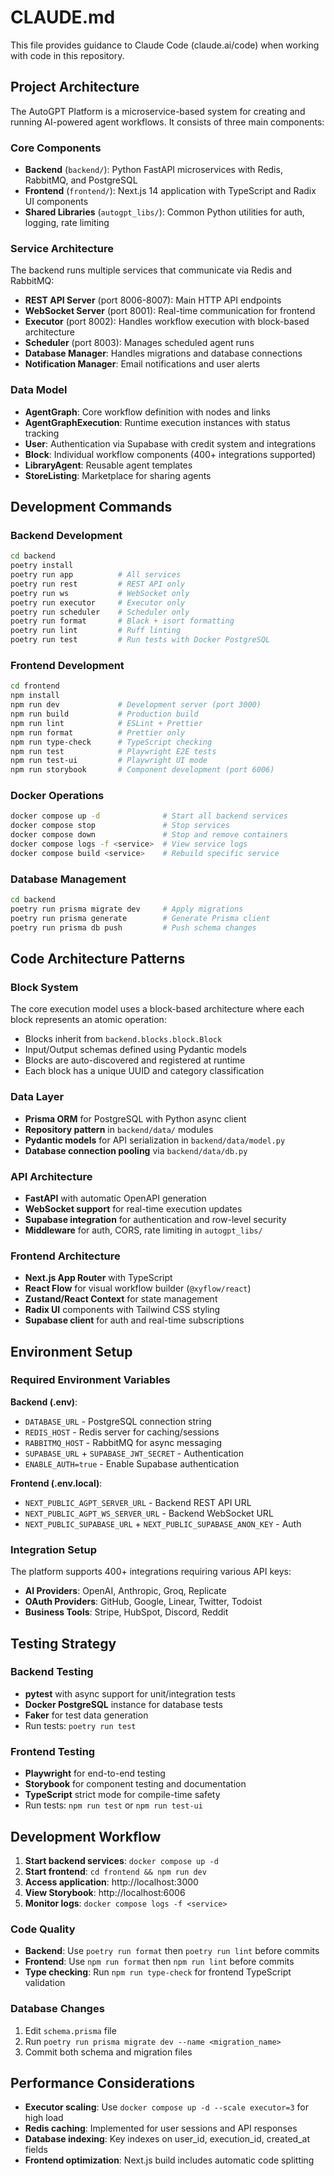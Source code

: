 # CLAUDE.md

This file provides guidance to Claude Code (claude.ai/code) when working with code in this repository.

## Project Architecture

The AutoGPT Platform is a microservice-based system for creating and running AI-powered agent workflows. It consists of three main components:

### Core Components

- **Backend** (`backend/`): Python FastAPI microservices with Redis, RabbitMQ, and PostgreSQL
- **Frontend** (`frontend/`): Next.js 14 application with TypeScript and Radix UI components  
- **Shared Libraries** (`autogpt_libs/`): Common Python utilities for auth, logging, rate limiting

### Service Architecture

The backend runs multiple services that communicate via Redis and RabbitMQ:

- **REST API Server** (port 8006-8007): Main HTTP API endpoints
- **WebSocket Server** (port 8001): Real-time communication for frontend
- **Executor** (port 8002): Handles workflow execution with block-based architecture
- **Scheduler** (port 8003): Manages scheduled agent runs
- **Database Manager**: Handles migrations and database connections
- **Notification Manager**: Email notifications and user alerts

### Data Model

- **AgentGraph**: Core workflow definition with nodes and links
- **AgentGraphExecution**: Runtime execution instances with status tracking
- **User**: Authentication via Supabase with credit system and integrations
- **Block**: Individual workflow components (400+ integrations supported)
- **LibraryAgent**: Reusable agent templates
- **StoreListing**: Marketplace for sharing agents

## Development Commands

### Backend Development
```bash
cd backend
poetry install
poetry run app          # All services
poetry run rest         # REST API only
poetry run ws           # WebSocket only
poetry run executor     # Executor only
poetry run scheduler    # Scheduler only
poetry run format       # Black + isort formatting
poetry run lint         # Ruff linting
poetry run test         # Run tests with Docker PostgreSQL
```

### Frontend Development
```bash
cd frontend
npm install
npm run dev             # Development server (port 3000)
npm run build           # Production build
npm run lint            # ESLint + Prettier
npm run format          # Prettier only
npm run type-check      # TypeScript checking
npm run test            # Playwright E2E tests
npm run test-ui         # Playwright UI mode
npm run storybook       # Component development (port 6006)
```

### Docker Operations
```bash
docker compose up -d              # Start all backend services
docker compose stop               # Stop services
docker compose down               # Stop and remove containers
docker compose logs -f <service>  # View service logs
docker compose build <service>    # Rebuild specific service
```

### Database Management
```bash
cd backend
poetry run prisma migrate dev     # Apply migrations
poetry run prisma generate        # Generate Prisma client
poetry run prisma db push         # Push schema changes
```

## Code Architecture Patterns

### Block System
The core execution model uses a block-based architecture where each block represents an atomic operation:

- Blocks inherit from `backend.blocks.block.Block`
- Input/Output schemas defined using Pydantic models
- Blocks are auto-discovered and registered at runtime
- Each block has a unique UUID and category classification

### Data Layer
- **Prisma ORM** for PostgreSQL with Python async client
- **Repository pattern** in `backend/data/` modules
- **Pydantic models** for API serialization in `backend/data/model.py`
- **Database connection pooling** via `backend/data/db.py`

### API Architecture
- **FastAPI** with automatic OpenAPI generation
- **WebSocket support** for real-time execution updates
- **Supabase integration** for authentication and row-level security
- **Middleware** for auth, CORS, rate limiting in `autogpt_libs/`

### Frontend Architecture
- **Next.js App Router** with TypeScript
- **React Flow** for visual workflow builder (`@xyflow/react`)
- **Zustand/React Context** for state management
- **Radix UI** components with Tailwind CSS styling
- **Supabase client** for auth and real-time subscriptions

## Environment Setup

### Required Environment Variables

**Backend (.env)**:
- `DATABASE_URL` - PostgreSQL connection string
- `REDIS_HOST` - Redis server for caching/sessions
- `RABBITMQ_HOST` - RabbitMQ for async messaging
- `SUPABASE_URL` + `SUPABASE_JWT_SECRET` - Authentication
- `ENABLE_AUTH=true` - Enable Supabase authentication

**Frontend (.env.local)**:
- `NEXT_PUBLIC_AGPT_SERVER_URL` - Backend REST API URL
- `NEXT_PUBLIC_AGPT_WS_SERVER_URL` - Backend WebSocket URL
- `NEXT_PUBLIC_SUPABASE_URL` + `NEXT_PUBLIC_SUPABASE_ANON_KEY` - Auth

### Integration Setup
The platform supports 400+ integrations requiring various API keys:
- **AI Providers**: OpenAI, Anthropic, Groq, Replicate
- **OAuth Providers**: GitHub, Google, Linear, Twitter, Todoist
- **Business Tools**: Stripe, HubSpot, Discord, Reddit

## Testing Strategy

### Backend Testing
- **pytest** with async support for unit/integration tests
- **Docker PostgreSQL** instance for database tests
- **Faker** for test data generation
- Run tests: `poetry run test`

### Frontend Testing  
- **Playwright** for end-to-end testing
- **Storybook** for component testing and documentation
- **TypeScript** strict mode for compile-time safety
- Run tests: `npm run test` or `npm run test-ui`

## Development Workflow

1. **Start backend services**: `docker compose up -d`
2. **Start frontend**: `cd frontend && npm run dev`
3. **Access application**: http://localhost:3000
4. **View Storybook**: http://localhost:6006
5. **Monitor logs**: `docker compose logs -f <service>`

### Code Quality
- **Backend**: Use `poetry run format` then `poetry run lint` before commits
- **Frontend**: Use `npm run format` then `npm run lint` before commits
- **Type checking**: Run `npm run type-check` for frontend TypeScript validation

### Database Changes
1. Edit `schema.prisma` file
2. Run `poetry run prisma migrate dev --name <migration_name>`
3. Commit both schema and migration files

## Performance Considerations

- **Executor scaling**: Use `docker compose up -d --scale executor=3` for high load
- **Redis caching**: Implemented for user sessions and API responses
- **Database indexing**: Key indexes on user_id, execution_id, created_at fields
- **Frontend optimization**: Next.js build includes automatic code splitting